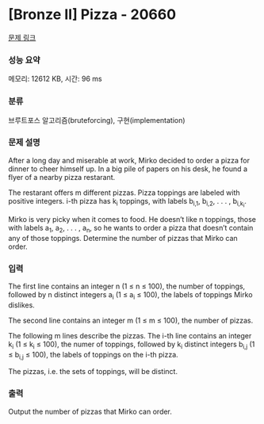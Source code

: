 # [Bronze II] Pizza - 20660 

[문제 링크](https://www.acmicpc.net/problem/20660) 

### 성능 요약

메모리: 12612 KB, 시간: 96 ms

### 분류

브루트포스 알고리즘(bruteforcing), 구현(implementation)

### 문제 설명

<p>After a long day and miserable at work, Mirko decided to order a pizza for dinner to cheer himself up. In a big pile of papers on his desk, he found a flyer of a nearby pizza restarant.</p>

<p>The restarant offers m different pizzas. Pizza toppings are labeled with positive integers. i-th pizza has k<sub>i</sub> toppings, with labels b<sub>i,1</sub>, b<sub>i,2</sub>, . . . , b<sub>i,k<sub>i</sub></sub>.</p>

<p>Mirko is very picky when it comes to food. He doesn’t like n toppings, those with labels a<sub>1</sub>, a<sub>2</sub>, . . . , a<sub>n</sub>, so he wants to order a pizza that doesn’t contain any of those toppings. Determine the number of pizzas that Mirko can order.</p>

### 입력 

 <p>The first line contains an integer n (1 ≤ n ≤ 100), the number of toppings, followed by n distinct integers a<sub>i</sub> (1 ≤ a<sub>i</sub> ≤ 100), the labels of toppings Mirko dislikes.</p>

<p>The second line contains an integer m (1 ≤ m ≤ 100), the number of pizzas.</p>

<p>The following m lines describe the pizzas. The i-th line contains an integer k<sub>i</sub> (1 ≤ k<sub>i</sub> ≤ 100), the numer of toppings, followed by k<sub>i</sub> distinct integers b<sub>i,j</sub> (1 ≤ b<sub>i,j</sub> ≤ 100), the labels of toppings on the i-th pizza.</p>

<p>The pizzas, i.e. the sets of toppings, will be distinct.</p>

### 출력 

 <p>Output the number of pizzas that Mirko can order.</p>


